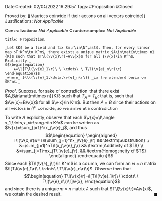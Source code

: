 <br />
<br />

Date Created: 02/04/2022 16:29:57
Tags: #Proposition #Closed

Proved by: [[Matrices coincide if their actions on all vectors coincide]]
Justifications: _Not Applicable_

Generalizations: _Not Applicable_
Counterexamples: _Not Applicable_

``` ad-Proposition
title: Proposition.

_Let $K$ be a field and fix $m,n\in\N^\ast$. Then, for every linear map $T:K^n\to K^m$, there exists a unique matrix $A\in\mat{m\times n}{K}$ such that $T\l(\v{x}\r)=A\v{x}$ for all $\v{x}\in K^n$. Explicitly,_
$$\begin{equation}
    A=\l[T\l(\v{e}_1\r)\ \ \cdots\ \ T\l(\v{e}_n\r)\r]
\end{equation}$$
_where_ $\l\{\v{e}_1,\dots,\v{e}_n\r\}$ _is the standard basis on $K^n$._

```

_Proof_. Suppose, for sake of contradiction, that there exist $A,B\in\mat{m\times n}{K}$ such that $T_A=T_B$; that is, such that $A\v{x}=B\v{x}$ for all $\v{x}\in K^n$. But then $A=B$ since their actions on all vectors in $K^n$ coincide, so we arrive at a contradiction.

To write $A$ explicitly, observe that each $\v{x}=\l\langle x_1,\dots,x_n\r\rangle\in K^n$ can be written as $\v{x}=\sum_{j=1}^nx_j\v{e}_j$, and thus
$$\begin{equation}
    \begin{aligned}
        T\l(\v{x}\r)&=T\l(\sum_{j=1}^nx_j\v{e}_j\r) && \textrm{Substitution} \\
        &=\sum_{j=1}^nT\l(x_j\v{e}_j\r) && \textrm{Additivity of $T$} \\
        &=\sum_{j=1}^nx_jT\l(\v{e}_j\r). && \textrm{Homogeneity of $T$}
    \end{aligned}
\end{equation}$$
Since each $T\l(\v{e}_j\r)\in K^m$ is a column, we can form an $m\times n$ matrix $\l[T\l(\v{e}_1\r)\ \ \cdots\ \ T\l(\v{e}_n\r)\r]$. Observe then that
$$\begin{equation}
    T\l(\v{x}\r)=\l[T\l(\v{e}_1\r)\ \ \cdots\ \ T\l(\v{e}_n\r)\r]\v{x},
\end{equation}$$
and since there is a unique $m\times n$ matrix $A$ such that $T\l(\v{x}\r)=A\v{x}$, we obtain the desired result.<span style="float:right;">$\blacksquare$</span>
